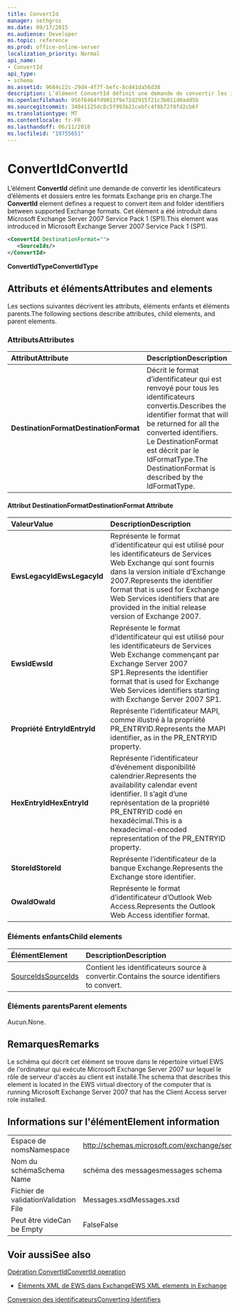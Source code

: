 ```yaml
---
title: ConvertId
manager: sethgros
ms.date: 09/17/2015
ms.audience: Developer
ms.topic: reference
ms.prod: office-online-server
localization_priority: Normal
api_name:
- ConvertId
api_type:
- schema
ms.assetid: 9684c22c-29d4-4f7f-befc-8cd41da56d38
description: L’élément ConvertId définit une demande de convertir les identificateurs d’éléments et dossiers entre les formats Exchange pris en charge. Cet élément a été introduit dans Microsoft Exchange Server 2007 Service Pack 1 (SP1).
ms.openlocfilehash: 956f6464fd9013f9e72d2915f21c3b011d0add5b
ms.sourcegitcommit: 34041125dc8c5f993b21cebfc4f8b72f0fd2cb6f
ms.translationtype: MT
ms.contentlocale: fr-FR
ms.lasthandoff: 06/11/2018
ms.locfileid: "19755651"
---
```

# <a name="convertid"></a><span data-ttu-id="ad3df-104">ConvertId</span><span class="sxs-lookup"><span data-stu-id="ad3df-104">ConvertId</span></span>

<span data-ttu-id="ad3df-105">L’élément **ConvertId** définit une demande de convertir les identificateurs d’éléments et dossiers entre les formats Exchange pris en charge.</span><span class="sxs-lookup"><span data-stu-id="ad3df-105">The **ConvertId** element defines a request to convert item and folder identifiers between supported Exchange formats.</span></span> <span data-ttu-id="ad3df-106">Cet élément a été introduit dans Microsoft Exchange Server 2007 Service Pack 1 (SP1).</span><span class="sxs-lookup"><span data-stu-id="ad3df-106">This element was introduced in Microsoft Exchange Server 2007 Service Pack 1 (SP1).</span></span> 
  
```xml
<ConvertId DestinationFormat="">
   <SourceIds/>
</ConvertId>
```

 <span data-ttu-id="ad3df-107">**ConvertIdType**</span><span class="sxs-lookup"><span data-stu-id="ad3df-107">**ConvertIdType**</span></span>
## <a name="attributes-and-elements"></a><span data-ttu-id="ad3df-108">Attributs et éléments</span><span class="sxs-lookup"><span data-stu-id="ad3df-108">Attributes and elements</span></span>

<span data-ttu-id="ad3df-109">Les sections suivantes décrivent les attributs, éléments enfants et éléments parents.</span><span class="sxs-lookup"><span data-stu-id="ad3df-109">The following sections describe attributes, child elements, and parent elements.</span></span>
  
### <a name="attributes"></a><span data-ttu-id="ad3df-110">Attributs</span><span class="sxs-lookup"><span data-stu-id="ad3df-110">Attributes</span></span>

|<span data-ttu-id="ad3df-111">**Attribut**</span><span class="sxs-lookup"><span data-stu-id="ad3df-111">**Attribute**</span></span>|<span data-ttu-id="ad3df-112">**Description**</span><span class="sxs-lookup"><span data-stu-id="ad3df-112">**Description**</span></span>|
|:-----|:-----|
|<span data-ttu-id="ad3df-113">**DestinationFormat**</span><span class="sxs-lookup"><span data-stu-id="ad3df-113">**DestinationFormat**</span></span> <br/> |<span data-ttu-id="ad3df-114">Décrit le format d’identificateur qui est renvoyé pour tous les identificateurs convertis.</span><span class="sxs-lookup"><span data-stu-id="ad3df-114">Describes the identifier format that will be returned for all the converted identifiers.</span></span> <span data-ttu-id="ad3df-115">Le DestinationFormat est décrit par le IdFormatType.</span><span class="sxs-lookup"><span data-stu-id="ad3df-115">The DestinationFormat is described by the IdFormatType.</span></span>  <br/> |
   
#### <a name="destinationformat-attribute"></a><span data-ttu-id="ad3df-116">Attribut DestinationFormat</span><span class="sxs-lookup"><span data-stu-id="ad3df-116">DestinationFormat Attribute</span></span>

|<span data-ttu-id="ad3df-117">**Valeur**</span><span class="sxs-lookup"><span data-stu-id="ad3df-117">**Value**</span></span>|<span data-ttu-id="ad3df-118">**Description**</span><span class="sxs-lookup"><span data-stu-id="ad3df-118">**Description**</span></span>|
|:-----|:-----|
|<span data-ttu-id="ad3df-119">**EwsLegacyId**</span><span class="sxs-lookup"><span data-stu-id="ad3df-119">**EwsLegacyId**</span></span> <br/> |<span data-ttu-id="ad3df-120">Représente le format d’identificateur qui est utilisé pour les identificateurs de Services Web Exchange qui sont fournis dans la version initiale d’Exchange 2007.</span><span class="sxs-lookup"><span data-stu-id="ad3df-120">Represents the identifier format that is used for Exchange Web Services identifiers that are provided in the initial release version of Exchange 2007.</span></span>  <br/> |
|<span data-ttu-id="ad3df-121">**EwsId**</span><span class="sxs-lookup"><span data-stu-id="ad3df-121">**EwsId**</span></span> <br/> |<span data-ttu-id="ad3df-122">Représente le format d’identificateur qui est utilisé pour les identificateurs de Services Web Exchange commençant par Exchange Server 2007 SP1.</span><span class="sxs-lookup"><span data-stu-id="ad3df-122">Represents the identifier format that is used for Exchange Web Services identifiers starting with Exchange Server 2007 SP1.</span></span>  <br/> |
|<span data-ttu-id="ad3df-123">**Propriété EntryId**</span><span class="sxs-lookup"><span data-stu-id="ad3df-123">**EntryId**</span></span> <br/> |<span data-ttu-id="ad3df-124">Représente l’identificateur MAPI, comme illustré à la propriété PR_ENTRYID.</span><span class="sxs-lookup"><span data-stu-id="ad3df-124">Represents the MAPI identifier, as in the PR_ENTRYID property.</span></span>  <br/> |
|<span data-ttu-id="ad3df-125">**HexEntryId**</span><span class="sxs-lookup"><span data-stu-id="ad3df-125">**HexEntryId**</span></span> <br/> |<span data-ttu-id="ad3df-126">Représente l’identificateur d’événement disponibilité calendrier.</span><span class="sxs-lookup"><span data-stu-id="ad3df-126">Represents the availability calendar event identifier.</span></span> <span data-ttu-id="ad3df-127">Il s’agit d’une représentation de la propriété PR_ENTRYID codé en hexadécimal.</span><span class="sxs-lookup"><span data-stu-id="ad3df-127">This is a hexadecimal-encoded representation of the PR_ENTRYID property.</span></span>  <br/> |
|<span data-ttu-id="ad3df-128">**StoreId**</span><span class="sxs-lookup"><span data-stu-id="ad3df-128">**StoreId**</span></span> <br/> |<span data-ttu-id="ad3df-129">Représente l’identificateur de la banque Exchange.</span><span class="sxs-lookup"><span data-stu-id="ad3df-129">Represents the Exchange store identifier.</span></span>  <br/> |
|<span data-ttu-id="ad3df-130">**OwaId**</span><span class="sxs-lookup"><span data-stu-id="ad3df-130">**OwaId**</span></span> <br/> |<span data-ttu-id="ad3df-131">Représente le format d’identificateur d’Outlook Web Access.</span><span class="sxs-lookup"><span data-stu-id="ad3df-131">Represents the Outlook Web Access identifier format.</span></span>  <br/> |
   
### <a name="child-elements"></a><span data-ttu-id="ad3df-132">Éléments enfants</span><span class="sxs-lookup"><span data-stu-id="ad3df-132">Child elements</span></span>

|<span data-ttu-id="ad3df-133">**Élément**</span><span class="sxs-lookup"><span data-stu-id="ad3df-133">**Element**</span></span>|<span data-ttu-id="ad3df-134">**Description**</span><span class="sxs-lookup"><span data-stu-id="ad3df-134">**Description**</span></span>|
|:-----|:-----|
|[<span data-ttu-id="ad3df-135">SourceIds</span><span class="sxs-lookup"><span data-stu-id="ad3df-135">SourceIds</span></span>](sourceids.md) <br/> |<span data-ttu-id="ad3df-136">Contient les identificateurs source à convertir.</span><span class="sxs-lookup"><span data-stu-id="ad3df-136">Contains the source identifiers to convert.</span></span>  <br/> |
   
### <a name="parent-elements"></a><span data-ttu-id="ad3df-137">Éléments parents</span><span class="sxs-lookup"><span data-stu-id="ad3df-137">Parent elements</span></span>

<span data-ttu-id="ad3df-138">Aucun.</span><span class="sxs-lookup"><span data-stu-id="ad3df-138">None.</span></span>
  
## <a name="remarks"></a><span data-ttu-id="ad3df-139">Remarques</span><span class="sxs-lookup"><span data-stu-id="ad3df-139">Remarks</span></span>

<span data-ttu-id="ad3df-140">Le schéma qui décrit cet élément se trouve dans le répertoire virtuel EWS de l'ordinateur qui exécute Microsoft Exchange Server 2007 sur lequel le rôle de serveur d'accès au client est installé.</span><span class="sxs-lookup"><span data-stu-id="ad3df-140">The schema that describes this element is located in the EWS virtual directory of the computer that is running Microsoft Exchange Server 2007 that has the Client Access server role installed.</span></span>
  
## <a name="element-information"></a><span data-ttu-id="ad3df-141">Informations sur l'élément</span><span class="sxs-lookup"><span data-stu-id="ad3df-141">Element information</span></span>

|||
|:-----|:-----|
|<span data-ttu-id="ad3df-142">Espace de noms</span><span class="sxs-lookup"><span data-stu-id="ad3df-142">Namespace</span></span>  <br/> |http://schemas.microsoft.com/exchange/services/2006/messages  <br/> |
|<span data-ttu-id="ad3df-143">Nom du schéma</span><span class="sxs-lookup"><span data-stu-id="ad3df-143">Schema Name</span></span>  <br/> |<span data-ttu-id="ad3df-144">schéma des messages</span><span class="sxs-lookup"><span data-stu-id="ad3df-144">messages schema</span></span>  <br/> |
|<span data-ttu-id="ad3df-145">Fichier de validation</span><span class="sxs-lookup"><span data-stu-id="ad3df-145">Validation File</span></span>  <br/> |<span data-ttu-id="ad3df-146">Messages.xsd</span><span class="sxs-lookup"><span data-stu-id="ad3df-146">Messages.xsd</span></span>  <br/> |
|<span data-ttu-id="ad3df-147">Peut être vide</span><span class="sxs-lookup"><span data-stu-id="ad3df-147">Can be Empty</span></span>  <br/> |<span data-ttu-id="ad3df-148">False</span><span class="sxs-lookup"><span data-stu-id="ad3df-148">False</span></span>  <br/> |
   
## <a name="see-also"></a><span data-ttu-id="ad3df-149">Voir aussi</span><span class="sxs-lookup"><span data-stu-id="ad3df-149">See also</span></span>



[<span data-ttu-id="ad3df-150">Opération ConvertId</span><span class="sxs-lookup"><span data-stu-id="ad3df-150">ConvertId operation</span></span>](convertid-operation.md)


- [<span data-ttu-id="ad3df-151">Éléments XML de EWS dans Exchange</span><span class="sxs-lookup"><span data-stu-id="ad3df-151">EWS XML elements in Exchange</span></span>](ews-xml-elements-in-exchange.md)


[<span data-ttu-id="ad3df-152">Conversion des identificateurs</span><span class="sxs-lookup"><span data-stu-id="ad3df-152">Converting Identifiers</span></span>](http://msdn.microsoft.com/library/a5391746-b6ef-4f48-8fc8-8255258651aa%28Office.15%29.aspx)

